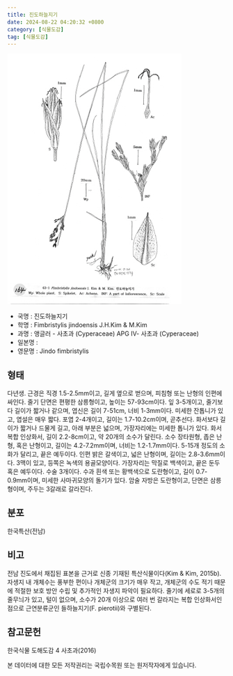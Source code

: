 ```yaml
---
title: 진도하늘지기
date: 2024-08-22 04:20:32 +0800
category: [식물도감]
tag: [식물도감]
---
```




![진도하늘지기](/assets/img/fileUpload/plants/basic/illustration/9876_illustration_th2.jpg)
- 국명 : 진도하늘지기
- 학명 : Fimbristylis jindoensis J.H.Kim & M.Kim
- 과명 : 앵글러 - 사초과 (Cyperaceae) APG Ⅳ- 사초과 (Cyperaceae)
- 일본명 : 
- 영문명 : Jindo fimbristylis


## 형태
다년생. 근경은 직경 1.5-2.5mm이고, 길게 옆으로 벋으며, 피침형 또는 난형의 인편에 싸인다. 줄기 단면은 편평한 삼릉형이고, 높이는 57-93cm이다. 잎 3-5개이고, 줄기보다 길이가 짧거나 같으며, 엽신은 길이 7-51cm, 너비 1-3mm이다. 미세한 잔톱니가 있고, 엽설은 매우 짧다. 포엽 2-4개이고, 길이는 1.7-10.2cm이며, 곧추선다. 화서보다 길이가 짧거나 드물게 길고, 아래 부분은 넓으며, 가장자리에는 미세한 톱니가 있다. 화서 복합 인상화서, 길이 2.2-8cm이고, 약 20개의 소수가 달린다. 소수 장타원형, 좁은 난형, 혹은 난형이고, 길이는 4.2-7.2mm이며, 너비는 1.2-1.7mm이다. 5-15개 정도의 소화가 달리고, 끝은 예두이다. 인편 밝은 갈색이고, 넓은 난형이며, 길이는 2.8-3.6mm이다. 3맥이 있고, 등쪽은 녹색의 용골모양이다. 가장자리는 막질로 백색이고, 끝은 둔두 혹은 예두이다. 수술 3개이다. 수과 흰색 또는 황백색으로 도란형이고, 길이 0.7-0.9mm이며, 미세한 사마귀모양의 돌기가 있다. 암술 자방은 도란형이고, 단면은 삼릉형이며, 주두는 3갈래로 갈라진다.
## 분포
한국특산(전남)
## 비고
전남 진도에서 채집된 표본을 근거로 신종 기재된 특산식물이다(Kim & Kim, 2015b). 자생지 내 개체수는 풍부한 편이나 개체군의 크기가 매우 작고, 개체군의 수도 적기 때문에 적절한 보호 방안 수립 및 추가적인 자생지 파악이 필요하다. 줄기에 세로로 3-5개의 줄무늬가 있고, 털이 없으며, 소수가 20개 이상으로 여러 번 갈라지는 복합 인상화서인 점으로 근연분류군인 들하늘지기(F. pierotii)와 구별된다.
## 참고문헌
한국식물 도해도감 4 사초과(2016)






본 데이터에 대한 모든 저작권리는 국립수목원 또는 원저작자에게 있습니다.
